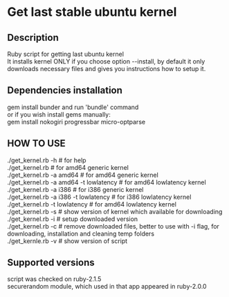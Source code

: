 # Get last stable ubuntu kernel 
## Description
Ruby script for getting last ubuntu kernel  
It installs kernel ONLY if you choose option --install, by default it only downloads necessary files and gives you instructions how to setup it.  

## Dependencies installation  
gem install bunder and run 'bundle' command  
or if you wish install gems manually:  
gem install nokogiri progressbar micro-optparse  

## HOW TO USE  
./get_kernel.rb -h # for help  
./get_kernel.rb # for amd64 generic kernel  
./get_kernel.rb -a amd64 # for amd64 generic kernel  
./get_kernel.rb -a amd64 -t lowlatency # for amd64 lowlatency kernel  
./get_kernel.rb -a i386 # for i386 generic kernel  
./get_kernel.rb -a i386 -t lowlatency # for i386 lowlatency kernel  
./get_kernel.rb -t lowlatency # for amd64 lowlatency kernel  
./get_kernel.rb -s # show version of kernel which available for downloading  
./get_kernel.rb -i # setup downloaded version  
./get_kernel.rb -c # remove downloaded files, better to use with -i flag, for downloading, installation and cleaning temp folders  
./get_kernle.rb -v # show version of script  


## Supported versions
script was checked on ruby-2.1.5  
securerandom module, which used in that app appeared in ruby-2.0.0  
